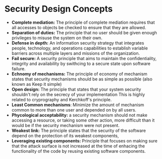 # Security Design Concepts

- **Complete mediation:** The principle of complete mediation requires that all
accesses to objects be checked to ensure that they are allowed.
-  **Separation of duties:** The principle that no user should be given enough privileges to misuse the system on their own.
- **Defense in depth:**   An information security strategy that integrates people, technology, and operations capabilities to establish variable barriers across multiple layers and missions of the organization.
- **Fail secure:** A security principle that aims to maintain the confidentiality, integrity and availability by swithcing to a secure state upon software failure.
- **Echnomy of mechanisms:** The principle of economy of mechanism states that security mechanisms should be as simple as possible (also known as Keep it simple)
- **Open design:** The principle that states that your system security shouldn't rely on the secrecy of your implementation This is highly related to cryprography and Kerchkoff's principle.
- **Least Common mechanisms**: Minimize the amount of mechanism common to more than one user and depended on by all users.
- **Phycological acceptability:** a security mechanism should not make accessing a resource, or taking some other action, more difficult than it would be if the security mechanism were not present.
- **Weakest link:** The principle states that the security of the software depend on the protection of its weakest components,
- **Leveraging existing components:** Principle that focuses on making sure that the attack surface is not increased at the time of enhacing the functionality of the code by reusing existing software components.
